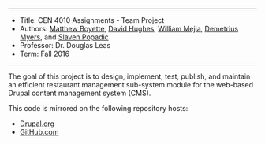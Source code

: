 *******************************************************************

* Title:     CEN 4010 Assignments - Team Project
* Authors:   [Matthew Boyette](mailto:Dyndrilliac@gmail.com), [David Hughes](mailto:musthavetang@gmail.com), [William Mejia](mailto:willmej14@hotmail.com), [Demetrius Myers](mailto:dmyers009@gmail.com), and [Slaven Popadic](mailto:aven877@gmail.com)
* Professor: Dr. Douglas Leas
* Term:      Fall 2016

*******************************************************************

The goal of this project is to design, implement, test, publish, and maintain an efficient restaurant management sub-system module for the web-based Drupal content management system (CMS).

This code is mirrored on the following repository hosts:
* [Drupal.org](https://www.drupal.org/sandbox/Dyndrilliac/2798295)
* [GitHub.com](https://github.com/Dyndrilliac/cen-4010-assignments)
